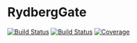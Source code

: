 # RydbergGate

[![Build Status](https://github.com/ArrogantGao/RydbergGate.jl/actions/workflows/CI.yml/badge.svg?branch=main)](https://github.com/ArrogantGao/RydbergGate.jl/actions/workflows/CI.yml?query=branch%3Amain)
[![Build Status](https://travis-ci.com/ArrogantGao/RydbergGate.jl.svg?branch=main)](https://travis-ci.com/ArrogantGao/RydbergGate.jl)
[![Coverage](https://codecov.io/gh/ArrogantGao/RydbergGate.jl/branch/main/graph/badge.svg)](https://codecov.io/gh/ArrogantGao/RydbergGate.jl)
